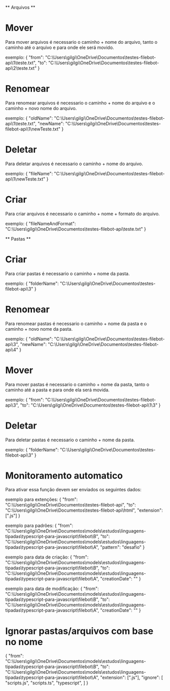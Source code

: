 ** Arquivos **

# Mover

Para mover arquivos é necessario o caminho + nome do arquivo, tanto o caminho até o arquivo e para onde ele será movido.

exemplo:
{
"from": "C:\Users\gilgi\OneDrive\Documentos\testes-filebot-api\1\teste.txt",
"to": "C:\Users\gilgi\OneDrive\Documentos\testes-filebot-api\2\teste.txt"
}

# Renomear

Para renomear arquivos é necessario o caminho + nome do arquivo e o caminho + novo nome do arquivo.

exemplo:
{
"oldName": "C:\Users\gilgi\OneDrive\Documentos\testes-filebot-api\1\teste.txt",
"newName": "C:\Users\gilgi\OneDrive\Documentos\testes-filebot-api\1\newTeste.txt"
}

# Deletar

Para deletar arquivos é necessario o caminho + nome do arquivo.

exemplo:
{
"fileName": "C:\Users\gilgi\OneDrive\Documentos\testes-filebot-api\1\newTeste.txt"
}

# Criar

Para criar arquivos é necessario o caminho + nome + formato do arquivo.

exemplo:
{
"fileNameAndFormat": "C:\Users\gilgi\OneDrive\Documentos\testes-filebot-api\teste.txt"
}

** Pastas **

# Criar

Para criar pastas é necessario o caminho + nome da pasta.

exemplo:
{
"folderName": "C:\Users\gilgi\OneDrive\Documentos\testes-filebot-api\3"
}

# Renomear

Para renomear pastas é necessario o caminho + nome da pasta e o caminho + novo nome da pasta.

exemplo:
{
"oldName": "C:\Users\gilgi\OneDrive\Documentos\testes-filebot-api\3",
"newName": "C:\Users\gilgi\OneDrive\Documentos\testes-filebot-api\4"
}

# Mover

Para mover pastas é necessario o caminho + nome da pasta, tanto o caminho até a pasta e para onde ela será movida.

exemplo:
{
"from": "C:\Users\gilgi\OneDrive\Documentos\testes-filebot-api\3",
"to": "C:\Users\gilgi\OneDrive\Documentos\testes-filebot-api\1\3"
}

# Deletar

Para deletar pastas é necessario o caminho + nome da pasta.

exemplo:
{
"folderName": "C:\Users\gilgi\OneDrive\Documentos\testes-filebot-api\3"
}

# Monitoramento automatico

Para ativar essa função devem ser enviados os seguintes dados:

exemplo para extenções:
{
"from": "C:\Users\gilgi\OneDrive\Documentos\testes-filebot-api",
"to": "C:\Users\gilgi\OneDrive\Documentos\testes-filebot-api\html",
"extension": [".js"]
}

exemplo para padrões:
{
"from": "C:\Users\gilgi\OneDrive\Documentos\models\estudos\linguagens-tipadas\typescript-para-javascript\filebot\B",
"to": "C:\Users\gilgi\OneDrive\Documentos\models\estudos\linguagens-tipadas\typescript-para-javascript\filebot\A",
"pattern": "desafio"
}

exemplo para data de criação:
{
"from": "C:\Users\gilgi\OneDrive\Documentos\models\estudos\linguagens-tipadas\typescript-para-javascript\filebot\B",
"to": "C:\Users\gilgi\OneDrive\Documentos\models\estudos\linguagens-tipadas\typescript-para-javascript\filebot\A",
"creationDate": ""
}

exemplo para data de modificação:
{
"from": "C:\Users\gilgi\OneDrive\Documentos\models\estudos\linguagens-tipadas\typescript-para-javascript\filebot\B",
"to": "C:\Users\gilgi\OneDrive\Documentos\models\estudos\linguagens-tipadas\typescript-para-javascript\filebot\A",
"creationDate": ""
}

# Ignorar pastas/arquivos com base no nome

{
"from": "C:\Users\gilgi\OneDrive\Documentos\models\estudos\linguagens-tipadas\typescript-para-javascript\filebot\B",
"to": "C:\Users\gilgi\OneDrive\Documentos\models\estudos\linguagens-tipadas\typescript-para-javascript\filebot\A",
"extension": [".js"],
"ignore": [
"scripts.js",
"scripts.ts",
"typescript",
]
}
